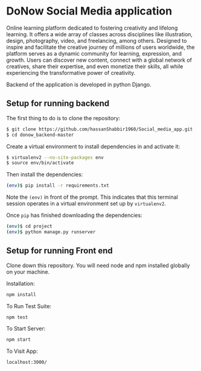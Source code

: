 # DoNow Social Media  application
Online learning platform dedicated to fostering creativity and lifelong learning. It offers a wide array of classes across disciplines like illustration, design, photography, video, and freelancing, among others. Designed to inspire and facilitate the creative journey of millions of users worldwide, the platform serves as a dynamic community for learning, expression, and growth. Users can discover new content, connect with a global network of creatives, share their expertise, and even monetize their skills, all while experiencing the transformative power of creativity.

Backend of the application is developed in python Django.

## Setup for running backend 

The first thing to do is to clone the repository:

```sh
$ git clone https://github.com/hassanShabbir1960/Social_media_app.git
$ cd donow_backend-master
```

Create a virtual environment to install dependencies in and activate it:

```sh
$ virtualenv2 --no-site-packages env
$ source env/bin/activate
```

Then install the dependencies:

```sh
(env)$ pip install -r requirements.txt
```
Note the `(env)` in front of the prompt. This indicates that this terminal
session operates in a virtual environment set up by `virtualenv2`.

Once `pip` has finished downloading the dependencies:
```sh
(env)$ cd project
(env)$ python manage.py runserver
```

## Setup for running Front end 

Clone down this repository. You will need node and npm installed globally on your machine.

Installation:
```sh
npm install
```
To Run Test Suite:

```sh
npm test
```
To Start Server:

```sh
npm start
```

To Visit App:

```sh
localhost:3000/
```
